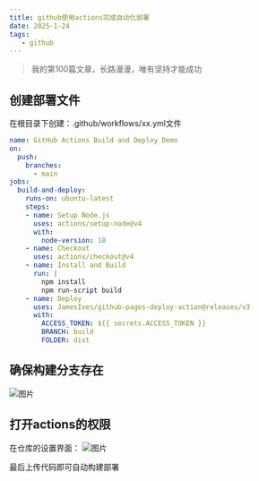 ```yaml
---
title: github使用actions完成自动化部署
date: 2025-1-24
tags:
   - github
---
```


> 我的第100篇文章，长路漫漫，唯有坚持才能成功

## 创建部署文件
在根目录下创建：.github/workflows/xx.yml文件
```yml
name: GitHub Actions Build and Deploy Demo
on:
  push:
    branches:
      - main
jobs:
  build-and-deploy:
    runs-on: ubuntu-latest
    steps:
    - name: Setup Node.js
      uses: actions/setup-node@v4
      with:
        node-version: 18
    - name: Checkout
      uses: actions/checkout@v4
    - name: Install and Build
      run: |
        npm install
        npm run-script build
    - name: Deploy
      uses: JamesIves/github-pages-deploy-action@releases/v3
      with:
        ACCESS_TOKEN: ${{ secrets.ACCESS_TOKEN }}
        BRANCH: build
        FOLDER: dist
```

## 确保构建分支存在
![图片](https://pic1.imgdb.cn/item/67932927d0e0a243d4f77267.png)


## 打开actions的权限
在仓库的设置界面：
![图片](https://pic1.imgdb.cn/item/67932928d0e0a243d4f77268.png)

最后上传代码即可自动构建部署
